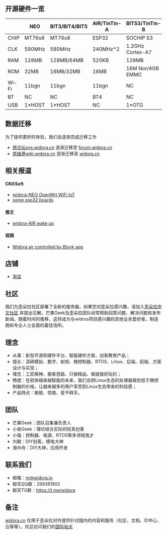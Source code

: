 ## 开源硬件一览

|  | NEO | BIT3/BIT4/BIT5 | AIR/TinTin-A | BITS3/TinTin-B |
| --- | --- | --- | --- | --- |
| CHIP | MT76x8 | MT76x8 | ESP32 | SOCHIP S3 |
| CLK | 580MHz | 580MHz | 240MHz*2 | 1.2GHz Cortex-A7 |
| RAM | 128MB | 128MB/64MB | 520KB | 128MB |
| ROM | 32MB | 16MB/32MB | 16MB | 16M Nor/4GB EMMC |
| Wi-Fi | 11bgn | 11bgn | 11bgn | NC |
| BT | NC | NC | BT4 | NC |
| USB | 1*HOST | 1*HOST | NC | 1*OTG |


## 数据迁移
为了提供更好的体验，我们会逐渐完成迁移工作

* [原论坛sns.widora.cn](http://sns.widora.cn) 逐渐迁移至 [forum.widora.cn](https://forum.widora.cn)
* [原维基wiki.widora.cn](http://wiki.widora.cn) 逐渐迁移至 [widora.cn](https://widora.cn)


## 相关报道
#### CNXSoft
* [widora-NEO OpenWrt WiFi IoT](https://www.cnx-software.com/2016/09/14/widora-neo-openwrt-wifi-iot-audio-board-is-based-on-mediatek-mt7688-soc-wm8960-audio-dac/)
* [some esp32 boards](https://www.cnx-software.com/2016/09/24/some-esp32-development-boards-to-look-out-for-nodemcu-widora-air-nano32-noduino-quantum-and-wemos/)
#### 推文
* [widora-AIR wake up](https://twitter.com/moononournation/status/1037544330049671169)
#### 视频
* [Widora air controlled by Blynk app](https://www.youtube.com/watch?v=kiuTkfOQvTw&feature=youtu.be)


## 店铺
  * [淘宝](https://widora.taobao.com)

## 社区
我们为歪朵拉社区部署了全新的服务器。如果您对歪朵拉感兴趣，请加入[歪朵拉中文社区](http://forum.widora.cn) 并提出见解。芒果Geek及歪朵拉团队经常帮助回答问题、解决问题和发布新闻。随着时间的推移，这将成为与widora项目感兴趣的其他业余爱好者，制造商和专业人士会面的最佳场所。

## 理念
- 从事：新型开源软硬件平台、智能硬件方案、创客教育产品；
- 擅长：深耕模拟、数字、射频、微控制器、RTOS、Linux、后端、前端、方案设计与实现；
- 理念：工匠精神、极客思路、只做精品、做就做好玩的；
- 畅想：在软体越来越智能的未来，我们会把Linux生态的处理器做到低于微控制器的价格，让越来越多的用户享受到Linux生态带来的科技感；
- 产品特点：极致、惊艳、爱不释手。

## 团队
- 芒果Geek：团队召集兼负责人
- 小易Geek：理论结合实际的较真创客
- 小强：控制器、电源、RTOS等多领域鬼才
- 刘朝：DIY创客，模电大神
- 海中舟：DIY大神，应用开发

## 联系我们
  * 邮箱：m@widora.io
  * 聊天QQ群：299381903
  * 聊天TG群：https://t.me/widora
  
## 备注
[widora.cn](https://widora.cn) 仅用于歪朵拉对外提供针对国内的内容和服务（社区、文档、ID中心、云等等）。欢迎访问我们的[国际站点](https://widora.io) 
